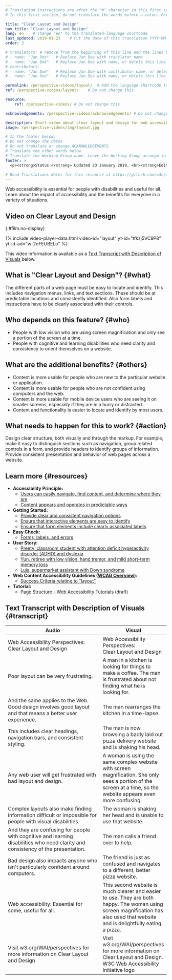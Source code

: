 ```yaml
---
# Translation instructions are after the "#" character in this first section. They are comments that do not show up in the web page. You do not need to translate the instructions after "#".
# In this first section, do not translate the words before a colon. For example, do not translate "title:". Do translate the text after "title:"

title: "Clear Layout and Design"
nav_title: "Clear Layout and Design"
lang: en    # Change "en" to the translated-language shortcode
last_updated: 2019-01-23    # Put the date of this translation YYYY-MM-DD (with month in the middle)
order: 3

# translators: # remove from the beginning of this line and the lines below: "# " (the hash sign and the space)
# - name: "Jan Doe"   # Replace Jan Doe with translator name
# - name: "Jan Doe"   # Replace Jan Doe with name, or delete this line if not multiple translators
# contributors:
# - name: "Jan Doe"   # Replace Jan Doe with contributor name, or delete this line if none
# - name: "Jan Doe"   # Replace Jan Doe with name, or delete this line if not multiple contributors

permalink: /perspective-videos/layout/  # Add the language shortcode to the end, with no slash at the end. For example /path/to/file/fr
ref: /perspective-videos/layout/    # Do not change this

resource:
    ref: /perspective-videos/ # Do not change this

acknowledgements: /perspective-videos/acknowledgements/ # Do not change this

description: Short video about clear layout and design for web accessibility - what is it, who depends on it, and what needs to happen to make it work.
image: /perspective-videos/img/layout.jpg

# In the footer below:
# Do not change the dates
# Do not translate or change ACKNOWLEDGEMENTS
# Translate the other words below.
# Translate the Working Group name. Leave the Working Group acronym in English.
footer: >
  <p><strong>Status:</strong> Updated 23 January 2019. <br><strong>Editor and project lead:</strong> <a href="https://www.w3.org/People/shadi">Shadi Abou-Zahra</a>. Developed by the <a href="https://www.w3.org/WAI/EO/">Education and Outreach Working Group (EOWG)</a> with support from the <a href="https://www.w3.org/WAI/DEV/">WAI-DEV project</a>, co-funded by the European Commission. Updated with support from the Ford Foundation. ACKNOWLEDGEMENTS.</p>

# Read Translations Notes for this resource at https://github.com/w3c/wai-perspective-videos#readme
---
```


Web accessibility is essential for people with disabilities and useful
for all. Learn about the impact of accessibility and the benefits for
everyone in a variety of situations.

## Video on Clear Layout and Design
{:#film.no-display}

{% include video-player-data.html
    video-id="layout"
    yt-id="tfkzj5VC9P8"
    yt-id-ad="w-2nFEUBELo"
%}

This video information is available as a [Text Transcript with Description of Visuals](#transcript) below.

## What is "Clear Layout and Design"? {#what}

The different parts of a web page must be easy to locate and identify.
This includes navigation menus, links, and text sections. These should
be at predictable locations and consistently identified. Also form
labels and instructions have to be clearly associated with their
controls.

## Who depends on this feature? {#who}

-   People with low vision who are using screen magnification and only
    see a portion of the screen at a time.
-   People with cognitive and learning disabilities who need clarity and
    consistency to orient themselves on a website.

## What are the additional benefits? {#others}

-   Content is more usable for people who are new to the particular
    website or application.
-   Content is more usable for people who are not confident using
    computers and the web.
-   Content is more usable for mobile device users who are seeing it on
    smaller screens, especially if they are in a hurry or distracted.
-   Content and functionality is easier to locate and identify by most
    users.

## What needs to happen for this to work? {#action}

Design clear structure, both visually and through the markup. For
example, make it easy to distinguish sections such as navigation, group
related controls in a form, and provide headers to identify groups of
information. Provide consistent presentation and behavior of web pages
across a website.

## Learn more {#resources}

-   **Accessibility Principle:**
    -   [Users can easily navigate, find content, and determine where
        they
        are](/fundamentals/accessibility-principles/#navigable)
    -   [Content appears and operates in predictable
        ways](/fundamentals/accessibility-principles/#predictable)
-   **Getting Started:**
    -   [Provide clear and consistent navigation
        options](/tips/designing/#provide-clear-and-consistent-navigation-options)
    -   [Ensure that interactive elements are easy to
        identify](/tips/designing/#ensure-that-interactive-elements-are-easy-to-identify)
    -   [Ensure that form elements include clearly associated
        labels](/tips/designing/#ensure-that-form-elements-include-clearly-associated-labels)
-   **Easy Check:**
    -   [Forms, labels, and
        errors](/test-evaluate/preliminary/#forms)
-   **User Story:**
    -   [Preety, classroom student with attention deficit
        hyperactivity disorder (ADHD) and
        dyslexia](/people-use-web/user-stories/#classroomstudent)
    -   [Yun, retiree with low vision, hand tremor, and mild
        short-term memory
        loss](/people-use-web/user-stories/#retiree)
    -   [Luis, supermarket assistant with Down
        syndrome](/people-use-web/user-stories/#supermarketassistant)
-   **Web Content Accessibility Guidelines ([WCAG
    Overview](/standards-guidelines/wcag/)):**
    -   [Success Criteria relating to
        "layout"](https://www.w3.org/WAI/WCAG21/quickref/?tags=layout)
-   **Tutorial:**
    -   [Page Structure - Web Accessibility
        Tutorials](/tutorials/page-structure/)
        (draft)

## Text Transcript with Description of Visuals {#transcript}

 <table>
  <thead>
    <tr>
      <th width="65%">Audio</th>
      <th>Visual</th>
    </tr>
  </thead>
  <tbody>
    <tr>
      <td>Web Accessibility Perspectives: Clear Layout and Design</td>
      <td>Web Accessibility Perspectives:<br>
        Clear Layout and Design</td>
    </tr>
    <tr>
      <td>Poor layout can be very frustrating.</td>
      <td>A man in a kitchen is looking for things to make a coffee. The man is frustrated about not finding what he is looking for.</td>
    </tr>
    <tr>
      <td>And the same applies to the Web. Good design involves good layout and that means a better user experience.<br></td>
      <td> The man rearranges the kitchen in a time-lapse.<br></td>
    </tr>
    <tr>
      <td>This includes clear headings, navigation bars, and consistent styling.<br></td>
      <td>The man is now browsing a badly laid out pizza delivery website and is shaking his head.</td>
    </tr>
    <tr>
      <td>Any web user will get frustrated with bad layout and design.</td>
      <td>A woman is using the same complex website with screen magnification. She only sees a portion of the screen at a time, so the website appears even more confusing.</td>
    </tr>
    <tr>
      <td>Complex layouts also make finding information difficult or impossible for people with visual disabilities.</td>
      <td>The woman is shaking her head and is unable to use that website.</td>
    </tr>
    <tr>
      <td>And they are confusing for people with cognitive and learning disabilities who need clarity and consistency of the presentation.</td>
      <td>The man calls a friend over to help.</td>
    </tr>
    <tr>
      <td>Bad design also impacts anyone who isn't particularly confident around computers.</td>
      <td>The friend is just as confused and navigates to a different, better pizza website.</td>
    </tr>
    <tr>
      <td>Web accessibility: Essential for some, useful for all.</td>
      <td>This second website is much clearer and easier to use. They are both happy. The woman using screen magnification has also used that website and is delightfully eating a pizza.</td>
    </tr>
    <tr>
      <td>Visit w3.org/WAI/perspectives for more information on Clear Layout and Design</td>
      <td>Visit<br>
        w3.org/WAI/perspectives<br>
        for more information on<br>
        Clear Layout and Design. <br>
        W3C Web Accessibility Initiative logo</td>
    </tr>
  </tbody>
</table>

